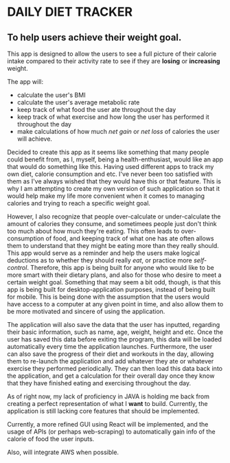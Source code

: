 # DAILY DIET TRACKER

## To help users achieve their weight goal.

 This app is designed to allow the users to see a full picture of their
 calorie intake compared to their activity rate to see if they are
 **losing** or **increasing** weight. 

The app will:
- calculate the user's BMI
- calculate the user's average metabolic rate
- keep track of what food the user ate throughout the day
- keep track of what exercise and how long the user has performed it throughout the day
- make calculations of how much *net gain* or *net loss* of calories the user will achieve.

Decided to create this app as it seems like something that many people could benefit from,
as I, myself, being a health-enthusiast, would like an app that would do something like this.
Having used different apps to track my own diet, calorie consumption and etc. I've never been
too satisfied with them as I've always wished that they would have this or that feature.
This is why I am attempting to create my own version of such application so that it would help
make my life more convenient when it comes to managing calories and trying to reach a specific weight goal.

However, I also recognize that people over-calculate or under-calculate the amount of calories they consume,
and sometimees people just don't think too much about how much they're eating. This often leads to
over-consumption of food, and keeping track of what one has ate often allows them to understand that
they might be eating more than they really should. This app would serve as a reminder and help the users
make logical deductions as to whether they should really *eat*, or practice more *self-control*. Therefore,
this app is being built for anyone who would like to be more smart with their dietary plans, and also for those
who desire to meet a certain weight goal. Something that may seem a bit odd, though, is that this app is being built
for desktop-application purposes, instead of being built for mobile. This is being done with the assumption that
the users would have access to a computer at any given point in time, and also allow them to be more motivated
and sincere of using the application.

The application will also save the data that the user has inputted, regarding their basic information, such as
name, age, weight, height and etc. Once the user has saved this data before exiting the program, this data 
will be loaded automatically every time the application launches. Furthermore, the user can also save the progress
of their diet and workouts in the day, allowing them to re-launch the application and add whatever they ate or
whatever exercise they performed periodically. They can then load this data back into the application, 
and get a calculation for their overall day once they know that they have finished eating and 
exercising throughout the day. 

As of right now, my lack of proficiency in JAVA is holding me back from creating a perfect representation of what
I **want** to build. Currently, the application is still lacking core features that should be implemented.

Currently, a more refined GUI using React will be implemented,
and the usage of APIs (or perhaps web-scraping) to automatically gain info
of the calorie of food the user inputs. 

Also, will integrate AWS when possible.